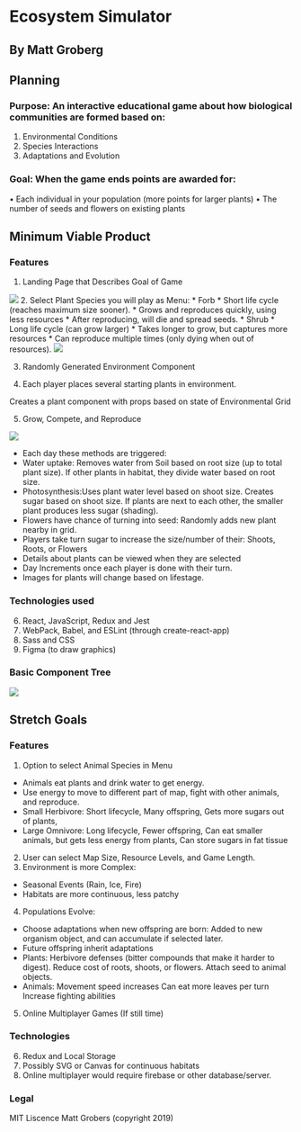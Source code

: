 # Ecosystem Simulator

## By Matt Groberg

## Planning

### Purpose: An interactive educational game about how biological communities are formed based on: 
1. Environmental Conditions 
2. Species Interactions
3. Adaptations and Evolution

### Goal: When the game ends points are awarded for:
•	Each individual in your population (more points for larger plants)
•	The number of seeds and flowers on existing plants

## Minimum Viable Product
### Features
1.	Landing Page that Describes Goal of Game
<img src='src/img/sketches/landing.jpg'/>
2.	Select Plant Species you will play as Menu:
* Forb 
	* Short life cycle (reaches maximum size sooner).
	* Grows and reproduces quickly, using less resources
	* After reproducing, will die and spread seeds.
* Shrub 
	* Long life cycle (can grow larger)
	* Takes longer to grow, but captures more resources
	* Can reproduce multiple times (only dying when out of resources).
<img src='src/img/sketches/pre-game.jpg'/>

3. Randomly Generated Environment Component

4.	Each player places several starting plants in environment. 

Creates a plant component with props based on state of Environmental Grid 

5.	Grow, Compete, and Reproduce
<img src='src/img/sketches/game.jpg'/>

* Each day these methods are triggered:
* Water uptake: Removes water from Soil based on root size (up to total plant size). If other plants in habitat, they divide water based on root size.
* Photosynthesis:Uses plant water level based on shoot size. Creates sugar based on shoot size. If plants are next to each other, the smaller plant produces less sugar (shading).
* Flowers have chance of turning into seed: Randomly adds new plant nearby in grid.
*	Players take turn sugar to increase the size/number of their: Shoots, Roots, or Flowers
* Details about plants can be viewed when they are selected
* Day Increments once each player is done with their turn.
* Images for plants will change based on lifestage.

### Technologies used
6.	React, JavaScript, Redux and Jest
7.	WebPack, Babel, and ESLint (through create-react-app)
8.	Sass and CSS
9.	Figma (to draw graphics)


### Basic Component Tree
<img src='src/img/sketches/component-tree.jpg'/>

## Stretch Goals
### Features
1. Option to select Animal Species in Menu
* Animals eat plants and drink water to get energy.
* Use energy to move to different part of map, fight with other animals, and reproduce.
* Small Herbivore: Short lifecycle, Many offspring, Gets more sugars out of plants,
*	Large Omnivore: Long lifecycle, Fewer offspring,	Can eat smaller animals, but gets less energy from plants, Can store sugars in fat tissue
2.	User can select Map Size, Resource Levels, and Game Length.
3.	Environment is more Complex:
* Seasonal Events (Rain, Ice, Fire)
* Habitats are more continuous, less patchy
4.	Populations Evolve:
* Choose adaptations when new offspring are born: Added to new organism object, and can accumulate if selected later.
* Future offspring inherit adaptations
*	Plants:
Herbivore defenses (bitter compounds that make it harder to digest).
Reduce cost of roots, shoots, or flowers.
Attach seed to animal objects.
* Animals:
Movement speed increases
Can eat more leaves per turn
Increase fighting abilities
5.	Online Multiplayer Games (If still time)

### Technologies
6.	Redux and Local Storage
7.	Possibly SVG or Canvas for continuous habitats
8.	Online multiplayer would require firebase or other database/server.


### Legal
MIT Liscence Matt Grobers (copyright 2019)
